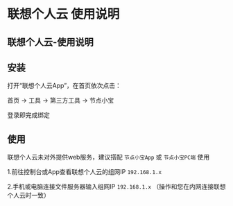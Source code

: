 # 联想个人云 使用说明

## 联想个人云-使用说明

## 安装

打开“联想个人云App”，在首页依次点击：

首页 -> 工具 -> 第三方工具 -> 节点小宝

登录即完成绑定

## 使用

联想个人云未对外提供web服务，建议搭配 `节点小宝App` 或 `节点小宝PC端` 使用

1.前往控制台或App查看联想个人云的组网IP `192.168.1.x`

2.手机或电脑连接文件服务器输入组网IP `192.168.1.x` （操作和您在内网连接联想个人云时一致）
